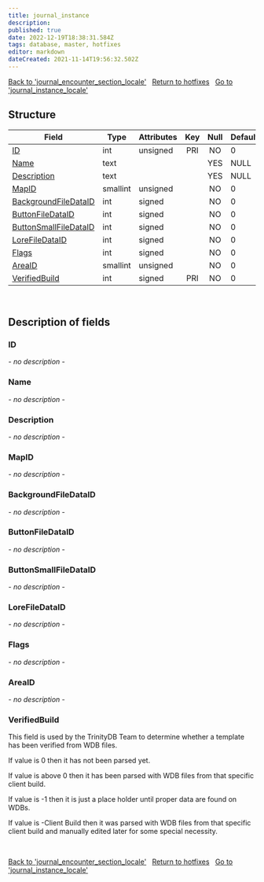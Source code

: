 ```yaml
---
title: journal_instance
description: 
published: true
date: 2022-12-19T18:38:31.584Z
tags: database, master, hotfixes
editor: markdown
dateCreated: 2021-11-14T19:56:32.502Z
---
```


<a href="https://trinitycore.info/en/database/master/hotfixes/journal_encounter_section_locale" class="mt-5 v-btn v-btn--depressed v-btn--flat v-btn--outlined theme--light v-size--default darkblue--text text--lighten-3"><span class="v-btn__content"><i aria-hidden="true" class="v-icon notranslate v-icon--left mdi mdi-arrow-left theme--light"></i><span>Back to 'journal_encounter_section_locale'</span></span></a>&nbsp;&nbsp;&nbsp;<a href="https://trinitycore.info/en/database/master/hotfixes/home" class="mt-5 v-btn v-btn--depressed v-btn--flat v-btn--outlined theme--light v-size--default darkblue--text text--lighten-3"><span class="v-btn__content"><i aria-hidden="true" class="v-icon notranslate v-icon--left mdi mdi-home-outline theme--light"></i><span>Return to hotfixes</span></span></a>&nbsp;&nbsp;&nbsp;<a href="https://trinitycore.info/en/database/master/hotfixes/journal_instance_locale" class="mt-5 v-btn v-btn--depressed v-btn--flat v-btn--outlined theme--light v-size--default darkblue--text text--lighten-3"><span class="v-btn__content"><span>Go to 'journal_instance_locale'</span><i aria-hidden="true" class="v-icon notranslate v-icon--right mdi mdi-arrow-right theme--light"></i></span></a>

## Structure

| Field | Type | Attributes | Key | Null | Default | Extra | Comment |
| --- | --- | --- | :---: | :---: | --- | --- | --- |
| [ID](#id-alt) | int | unsigned | PRI | NO | 0 |  |  |
| [Name](#name-alt) | text |  |  | YES | NULL |  |  |
| [Description](#description) | text |  |  | YES | NULL |  |  |
| [MapID](#mapid) | smallint | unsigned |  | NO | 0 |  |  |
| [BackgroundFileDataID](#backgroundfiledataid) | int | signed |  | NO | 0 |  |  |
| [ButtonFileDataID](#buttonfiledataid) | int | signed |  | NO | 0 |  |  |
| [ButtonSmallFileDataID](#buttonsmallfiledataid) | int | signed |  | NO | 0 |  |  |
| [LoreFileDataID](#lorefiledataid) | int | signed |  | NO | 0 |  |  |
| [Flags](#flags) | int | signed |  | NO | 0 |  |  |
| [AreaID](#areaid) | smallint | unsigned |  | NO | 0 |  |  |
| [VerifiedBuild](#verifiedbuild) | int | signed | PRI | NO | 0 |  |  |
&nbsp;
## Description of fields

### ID <!-- {#id-alt} -->
*- no description -*
&nbsp;

### Name <!-- {#name-alt} -->
*- no description -*
&nbsp;

### Description
*- no description -*
&nbsp;

### MapID
*- no description -*
&nbsp;

### BackgroundFileDataID
*- no description -*
&nbsp;

### ButtonFileDataID
*- no description -*
&nbsp;

### ButtonSmallFileDataID
*- no description -*
&nbsp;

### LoreFileDataID
*- no description -*
&nbsp;

### Flags
*- no description -*
&nbsp;

### AreaID
*- no description -*
&nbsp;

### VerifiedBuild
This field is used by the TrinityDB Team to determine whether a template has been verified from WDB files.

If value is 0 then it has not been parsed yet.

If value is above 0 then it has been parsed with WDB files from that specific client build.

If value is -1 then it is just a place holder until proper data are found on WDBs.

If value is -Client Build then it was parsed with WDB files from that specific client build and manually edited later for some special necessity.

&nbsp;

<a href="https://trinitycore.info/en/database/master/hotfixes/journal_encounter_section_locale" class="mt-5 v-btn v-btn--depressed v-btn--flat v-btn--outlined theme--light v-size--default darkblue--text text--lighten-3"><span class="v-btn__content"><i aria-hidden="true" class="v-icon notranslate v-icon--left mdi mdi-arrow-left theme--light"></i><span>Back to 'journal_encounter_section_locale'</span></span></a>&nbsp;&nbsp;&nbsp;<a href="https://trinitycore.info/en/database/master/hotfixes/home" class="mt-5 v-btn v-btn--depressed v-btn--flat v-btn--outlined theme--light v-size--default darkblue--text text--lighten-3"><span class="v-btn__content"><i aria-hidden="true" class="v-icon notranslate v-icon--left mdi mdi-home-outline theme--light"></i><span>Return to hotfixes</span></span></a>&nbsp;&nbsp;&nbsp;<a href="https://trinitycore.info/en/database/master/hotfixes/journal_instance_locale" class="mt-5 v-btn v-btn--depressed v-btn--flat v-btn--outlined theme--light v-size--default darkblue--text text--lighten-3"><span class="v-btn__content"><span>Go to 'journal_instance_locale'</span><i aria-hidden="true" class="v-icon notranslate v-icon--right mdi mdi-arrow-right theme--light"></i></span></a>
